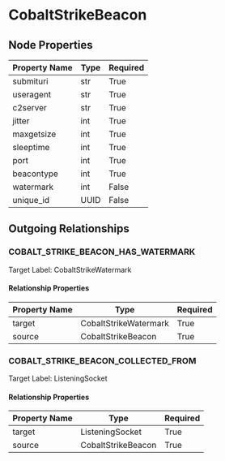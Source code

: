 
# CobaltStrikeBeacon

## Node Properties

| Property Name | Type | Required |
| ------------- | ---- | -------- |
| submituri | str | True |
| useragent | str | True |
| c2server | str | True |
| jitter | int | True |
| maxgetsize | int | True |
| sleeptime | int | True |
| port | int | True |
| beacontype | int | True |
| watermark | int | False |
| unique_id | UUID | False |


## Outgoing Relationships

### COBALT_STRIKE_BEACON_HAS_WATERMARK

Target Label: CobaltStrikeWatermark

#### Relationship Properties

| Property Name | Type | Required |
| ------------- | ---- | -------- |
| target | CobaltStrikeWatermark | True |
| source | CobaltStrikeBeacon | True |


### COBALT_STRIKE_BEACON_COLLECTED_FROM

Target Label: ListeningSocket

#### Relationship Properties

| Property Name | Type | Required |
| ------------- | ---- | -------- |
| target | ListeningSocket | True |
| source | CobaltStrikeBeacon | True |



